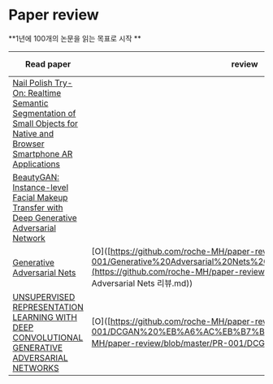 # Paper review



**1년에 100개의 논문을 읽는 목표로 시작 **

| Read paper                                                   | review                                                       | Paper Implementation |
| ------------------------------------------------------------ | ------------------------------------------------------------ | -------------------- |
| [Nail Polish Try-On: Realtime Semantic Segmentation of Small Objects for Native and Browser Smartphone AR Applications](https://arxiv.org/abs/1906.02222) |                                                              |                      |
| [BeautyGAN: Instance-level Facial Makeup Transfer with Deep Generative Adversarial Network](http://liusi-group.com/projects/BeautyGAN) |                                                              |                      |
| [Generative Adversarial Nets](https://papers.nips.cc/paper/5423-generative-adversarial-nets.pdf) | [O]([https://github.com/roche-MH/paper-review/blob/master/PR-001/Generative%20Adversarial%20Nets%20%EB%A6%AC%EB%B7%B0.md](https://github.com/roche-MH/paper-review/blob/master/PR-001/Generative Adversarial Nets 리뷰.md)) |                      |
| [UNSUPERVISED REPRESENTATION LEARNING WITH DEEP CONVOLUTIONAL GENERATIVE ADVERSARIAL NETWORKS](https://arxiv.org/pdf/1511.06434.pdf) | [O]([https://github.com/roche-MH/paper-review/blob/master/PR-001/DCGAN%20%EB%A6%AC%EB%B7%B0.md](https://github.com/roche-MH/paper-review/blob/master/PR-001/DCGAN 리뷰.md)) | tensorflow,pytorch   |

